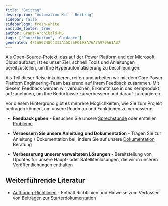 ```yaml
---
title: "Beitrag"
description: "Automation Kit - Beitrag"
sidebar: false
sidebarlogo: fresh-white
include_footer: true
author: Grant-Archibald-MS
tags: ['Contribution', 'Guidance']
generated: 4F1A86248C4313A15D35FC198A76A7A970A61A37
---
```


Als Open-Source-Projekt, das auf der Power Platform und der Microsoft Cloud aufbaut, ist es unser Ziel, schnell Tools und Anleitungen bereitzustellen, um Ihre Hyperautomatisierung zu beschleunigen.

Als Teil dieser Reise inkubieren, reifen und arbeiten wir mit dem Core Power Platform Engineering-Team basierend auf Ihrem Feedback zusammen. Mit diesem Feedback werden wir versuchen, Erkenntnisse in das Kernprodukt aufzunehmen, um Ihre Bedürfnisse zu verbessern und darauf zu reagieren.

Vor diesem Hintergrund gibt es mehrere Möglichkeiten, wie Sie zum Projekt beitragen können, um unsere Roadmap und Funktionen zu verbessern:

- **Feedback geben** - Besuchen Sie unsere [Sprechstunde](/de/office-hours) oder erstellen [Probleme](/de/contribution/feedback)

- **Verbessern Sie unsere Anleitung und Dokumentation** - Tragen Sie zur Anleitung / Dokumentation bei, indem Sie auf unsere [Dokumentation](/de/contribution/documentation) Beratung

- **Verbesserung unserer verwalteten Lösungen** - Bereitstellung von Updates für unsere Haupt- oder Satellitenlösungen, die wir in unseren Veröffentlichungen enthalten

## Weiterführende Literatur

- [Authoring-Richtlinien](/de/contribution/authoring) - Enthält Richtlinien und Hinweise zum Verfassen von Beiträgen zur Starterdokumentation
